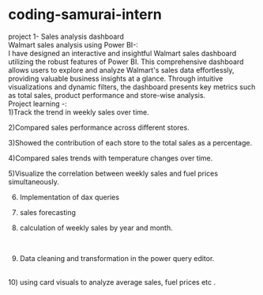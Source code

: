 # coding-samurai-intern
project 1- Sales analysis dashboard
<br>
Walmart sales analysis using Power BI-:
<br>
I have designed an interactive and insightful Walmart sales dashboard utilizing the robust features of Power BI. This comprehensive dashboard allows users to explore and analyze Walmart's sales data effortlessly, providing valuable business insights at a glance. Through intuitive visualizations and dynamic filters, the dashboard presents key metrics such as total sales, product performance and store-wise analysis.
<br>
Project learning -:
<br>
1)Track the trend in weekly sales over time.
<br>

2)Compared sales performance across different stores.
<br>

3)Showed the contribution of each store to the total sales as a percentage.
<br>

4)Compared sales trends with temperature changes over time.
<br>

5)Visualize the correlation between weekly sales and fuel prices simultaneously.
<br>

6) Implementation of dax queries
   <br>

7) sales forecasting
   <br>

8) calculation of weekly sales by year and month.
 <br>

9) Data cleaning and transformation in the power query editor.
 <br>
10) using card visuals to analyze average sales, fuel prices etc .
